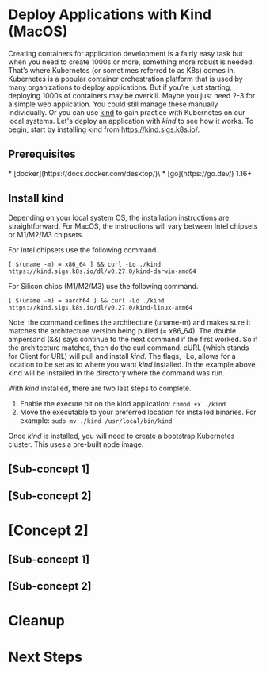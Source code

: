 <h1>Deploy Applications with Kind (MacOS)</h1>

Creating containers for application development is a fairly easy task but when you need to create 1000s or more, something more robust is needed. That’s where Kubernetes (or sometimes referred to as K8s) comes in. Kubernetes is a popular container orchestration platform that is used by many organizations to deploy applications. But if you’re just starting, deploying 1000s of containers may be overkill. Maybe you just need 2-3 for a simple web application. You could still manage these manually individually. Or you can use [kind](https://kind.sigs.k8s.io/) to gain practice with Kubernetes on our local systems. Let's deploy an application with *kind* to see how it works. To begin, start by installing kind from https://kind.sigs.k8s.io/. 

<H2>Prerequisites</H2>
 *  [docker](https://docs.docker.com/desktop/)\
 *  [go](https://go.dev/) 1.16+

<H2>Install kind</H2>
Depending on your local system OS, the installation instructions are straightforward. For MacOS, the instructions will vary between Intel chipsets or M1/M2/M3 chipsets. 

For Intel chipsets use the following command.

`[ $(uname -m) = x86_64 ] && curl -Lo ./kind https://kind.sigs.k8s.io/dl/v0.27.0/kind-darwin-amd64`


For Silicon chips (M1/M2/M3) use the following command.

`[ $(uname -m) = aarch64 ] && curl -Lo ./kind https://kind.sigs.k8s.io/dl/v0.27.0/kind-linux-arm64`

Note: the command defines the architecture (uname-m) and makes sure it matches the architecture version being pulled (= x86_64). The double ampersand (&&) says continue to the next command if the first worked. So if the architecture matches, then do the curl command. cURL (which stands for Client for URL) will pull and install *kind*. The flags, -Lo, allows for a location to be set as to where you want *kind* installed. In the example above, kind will be installed in the directory where the command was run. 

With *kind* installed, there are two last steps to complete.

1.  Enable the execute bit on the kind application: `chmod +x ./kind`
2.  Move the executable to your preferred location for installed binaries. For example: `sudo mv ./kind /usr/local/bin/kind`


Once *kind* is installed, you will need to create a bootstrap Kubernetes cluster. This uses a pre-built node image. 



## [Sub-concept 1]

## [Sub-concept 2]

# [Concept 2]

## [Sub-concept 1]

## [Sub-concept 2]

# Cleanup

# Next Steps
